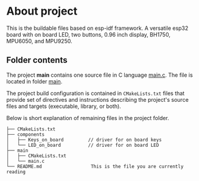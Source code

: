 # About project

This is the buildable files based on esp-idf framework. A versatile esp32 board with on board LED, two buttons, 0.96 inch display, BH1750, MPU6050, and MPU9250.

## Folder contents

The project **main** contains one source file in C language [main.c](main/main.c). The file is located in folder [main](main).

The project build configuration is contained in `CMakeLists.txt` files that provide set of directives and instructions describing the project's source files and targets
(executable, library, or both). 

Below is short explanation of remaining files in the project folder.

```
├── CMakeLists.txt
├── components
│   ├── Keys_on_board         // driver for on board keys
│   └── LED_on_board          // driver for on board LED
├── main
│   ├── CMakeLists.txt
│   └── main.c
└── README.md                  This is the file you are currently reading
```
